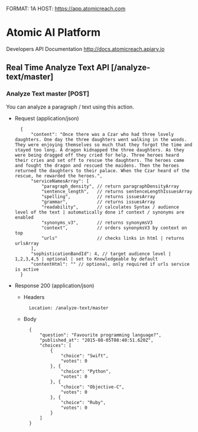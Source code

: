 FORMAT: 1A
HOST: https://app.atomicreach.com

# Atomic AI Platform

Developers API Documentation
http://docs.atomicreach.apiary.io

## Real Time Analyze Text API [/analyze-text/master]

### Analyze Text master [POST]

You can analyze a paragraph / text using this action.

+ Request (application/json)

        {
            "content": "Once there was a Czar who had three lovely daughters. One day the three daughters went walking in the woods. They were enjoying themselves so much that they forgot the time and stayed too long. A dragon kidnapped the three daughters. As they were being dragged off they cried for help. Three heroes heard their cries and set off to rescue the daughters. The heroes came and fought the dragon and rescued the maidens. Then the heroes returned the daughters to their palace. When the Czar heard of the rescue, he rewarded the heroes.",
            "serviceNamesArray": [
                "paragraph_density", // return paragraphDensityArray
                "sentence_length",   // returns sentenceLengthIssuesArray
                "spelling",          // returns issuesArray
                "grammar",           // returns issuesArray
                "readability",       // calculates Syntax / audience level of the text | automatically done if context / synonyms are enabled
                "synonyms_v3",       // returns synonymsV3
                "context",           // orders synonymsV3 by context on top
                "urls"               // checks links in html | returns urlsArray
            ],
            "sophisticationBandId": 4, // target audience level | 1,2,3,4,5 | optional | set to Knowledgeable by default
            "contentHtml": "" // optional, only required if urls service is active
        }

+ Response 200 (application/json)

    + Headers

            Location: /analyze-text/master

    + Body

            {
                "question": "Favourite programming language?",
                "published_at": "2015-08-05T08:40:51.620Z",
                "choices": [
                    {
                        "choice": "Swift",
                        "votes": 0
                    }, {
                        "choice": "Python",
                        "votes": 0
                    }, {
                        "choice": "Objective-C",
                        "votes": 0
                    }, {
                        "choice": "Ruby",
                        "votes": 0
                    }
                ]
            }